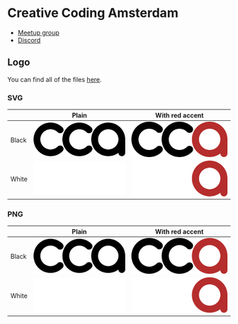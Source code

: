 # Creative Coding Amsterdam

* [Meetup group](https://www.meetup.com/creative-coding-amsterdam/)
* [Discord](https://discord.gg/eJJvn3487M)

## Logo

You can find all of the files [here](./logo/).

### SVG

||Plain|With red accent|
|-|-|-|
|Black|![Black SVG logo](./logo/svg/black.svg)|![Black SVG logo with red accent](./logo/svg/black-red.svg)|
|White|![White SVG logo](./logo/svg/white.svg)|![White SVG logo with red accent](./logo/svg/white-red.svg)|

### PNG

||Plain|With red accent|
|-|-|-|
|Black|![Black logo](./logo/png/black.png)|![Black logo with red accent](./logo/png/black-red.png)|
|White|![White logo](./logo/png/white.png)|![White logo with red accent](./logo/png/white-red.png)|
